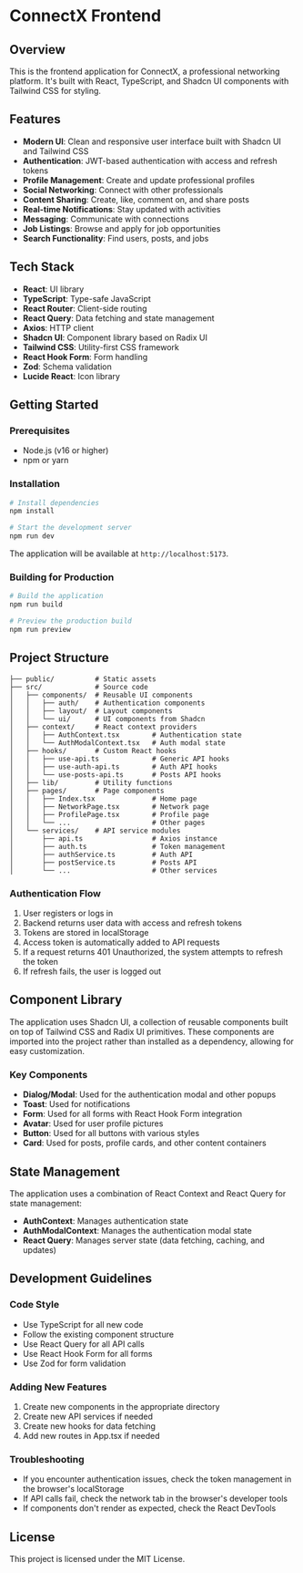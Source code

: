 # ConnectX Frontend

## Overview

This is the frontend application for ConnectX, a professional networking platform. It's built with React, TypeScript, and Shadcn UI components with Tailwind CSS for styling.

## Features

- **Modern UI**: Clean and responsive user interface built with Shadcn UI and Tailwind CSS
- **Authentication**: JWT-based authentication with access and refresh tokens
- **Profile Management**: Create and update professional profiles
- **Social Networking**: Connect with other professionals
- **Content Sharing**: Create, like, comment on, and share posts
- **Real-time Notifications**: Stay updated with activities
- **Messaging**: Communicate with connections
- **Job Listings**: Browse and apply for job opportunities
- **Search Functionality**: Find users, posts, and jobs

## Tech Stack

- **React**: UI library
- **TypeScript**: Type-safe JavaScript
- **React Router**: Client-side routing
- **React Query**: Data fetching and state management
- **Axios**: HTTP client
- **Shadcn UI**: Component library based on Radix UI
- **Tailwind CSS**: Utility-first CSS framework
- **React Hook Form**: Form handling
- **Zod**: Schema validation
- **Lucide React**: Icon library

## Getting Started

### Prerequisites

- Node.js (v16 or higher)
- npm or yarn

### Installation

```bash
# Install dependencies
npm install

# Start the development server
npm run dev
```

The application will be available at `http://localhost:5173`.

### Building for Production

```bash
# Build the application
npm run build

# Preview the production build
npm run preview
```

## Project Structure

```
├── public/          # Static assets
├── src/             # Source code
│   ├── components/  # Reusable UI components
│   │   ├── auth/    # Authentication components
│   │   ├── layout/  # Layout components
│   │   └── ui/      # UI components from Shadcn
│   ├── context/     # React context providers
│   │   ├── AuthContext.tsx        # Authentication state
│   │   └── AuthModalContext.tsx   # Auth modal state
│   ├── hooks/       # Custom React hooks
│   │   ├── use-api.ts             # Generic API hooks
│   │   ├── use-auth-api.ts        # Auth API hooks
│   │   └── use-posts-api.ts       # Posts API hooks
│   ├── lib/         # Utility functions
│   ├── pages/       # Page components
│   │   ├── Index.tsx              # Home page
│   │   ├── NetworkPage.tsx        # Network page
│   │   ├── ProfilePage.tsx        # Profile page
│   │   └── ...                    # Other pages
│   └── services/    # API service modules
│       ├── api.ts                 # Axios instance
│       ├── auth.ts                # Token management
│       ├── authService.ts         # Auth API
│       ├── postService.ts         # Posts API
│       └── ...                    # Other services
```

### Authentication Flow

1. User registers or logs in
2. Backend returns user data with access and refresh tokens
3. Tokens are stored in localStorage
4. Access token is automatically added to API requests
5. If a request returns 401 Unauthorized, the system attempts to refresh the token
6. If refresh fails, the user is logged out

## Component Library

The application uses Shadcn UI, a collection of reusable components built on top of Tailwind CSS and Radix UI primitives. These components are imported into the project rather than installed as a dependency, allowing for easy customization.

### Key Components

- **Dialog/Modal**: Used for the authentication modal and other popups
- **Toast**: Used for notifications
- **Form**: Used for all forms with React Hook Form integration
- **Avatar**: Used for user profile pictures
- **Button**: Used for all buttons with various styles
- **Card**: Used for posts, profile cards, and other content containers

## State Management

The application uses a combination of React Context and React Query for state management:

- **AuthContext**: Manages authentication state
- **AuthModalContext**: Manages the authentication modal state
- **React Query**: Manages server state (data fetching, caching, and updates)

## Development Guidelines

### Code Style

- Use TypeScript for all new code
- Follow the existing component structure
- Use React Query for all API calls
- Use React Hook Form for all forms
- Use Zod for form validation

### Adding New Features

1. Create new components in the appropriate directory
2. Create new API services if needed
3. Create new hooks for data fetching
4. Add new routes in App.tsx if needed

### Troubleshooting

- If you encounter authentication issues, check the token management in the browser's localStorage
- If API calls fail, check the network tab in the browser's developer tools
- If components don't render as expected, check the React DevTools

## License

This project is licensed under the MIT License.
